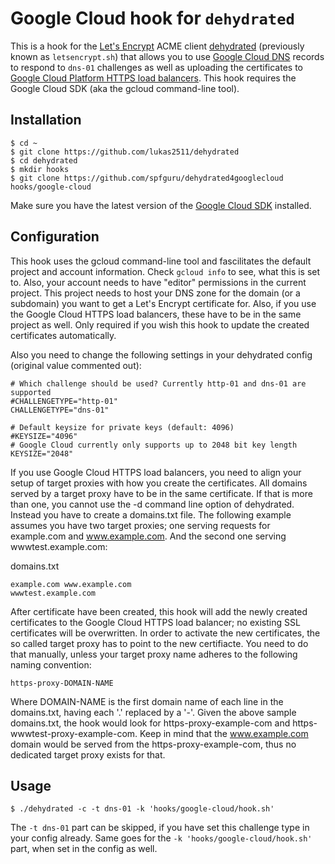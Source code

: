 # Google Cloud hook for `dehydrated`

This is a hook for the [Let's Encrypt](https://letsencrypt.org/) ACME client [dehydrated](https://github.com/lukas2511/dehydrated) (previously known as `letsencrypt.sh`) that allows you to use [Google Cloud DNS](https://cloud.google.com/dns/docs/) records to respond to `dns-01` challenges as well as uploading the certificates to [Google Cloud Platform HTTPS load balancers](https://cloud.google.com/compute/docs/load-balancing/http/). This hook requires the Google Cloud SDK (aka the gcloud command-line tool).

## Installation

```
$ cd ~
$ git clone https://github.com/lukas2511/dehydrated
$ cd dehydrated
$ mkdir hooks
$ git clone https://github.com/spfguru/dehydrated4googlecloud hooks/google-cloud
```

Make sure you have the latest version of the [Google Cloud SDK](https://cloud.google.com/sdk/downloads) installed. 

## Configuration

This hook uses the gcloud command-line tool and fascilitates the default project and account information. Check ```gcloud info``` to see, what this is set to. Also, your account needs to have "editor" permissions in the current project. This project needs to host your DNS zone for the domain (or a subdomain) you want to get a Let's Encrypt certificate for. Also, if you use the Google Cloud HTTPS load balancers, these have to be in the same project as well. Only required if you wish this hook to update the created certificates automatically. 

Also you need to change the following settings in your dehydrated config (original value commented out):
```
# Which challenge should be used? Currently http-01 and dns-01 are supported
#CHALLENGETYPE="http-01"
CHALLENGETYPE="dns-01"

# Default keysize for private keys (default: 4096)
#KEYSIZE="4096"
# Google Cloud currently only supports up to 2048 bit key length
KEYSIZE="2048"
``` 

If you use Google Cloud HTTPS load balancers, you need to align your setup of target proxies with how you create the certificates. All domains served by a target proxy have to be in the same certificate. If that is more than one, you cannot use the -d command line option of dehydrated. Instead you have to create a domains.txt file. The following example assumes you have two target proxies; one serving requests for example.com and www.example.com. And the second one serving wwwtest.example.com:

domains.txt
``` 
example.com www.example.com
wwwtest.example.com
``` 

After certificate have been created, this hook will add the newly created certificates to the Google Cloud HTTPS load balancer; no existing SSL certificates will be overwritten. In order to activate the new certificates, the so called target proxy has to point to the new certifiacte. You need to do that manually, unless your target proxy name adheres to the following naming convention:

```
https-proxy-DOMAIN-NAME
```

Where DOMAIN-NAME is the first domain name of each line in the domains.txt, having each '.' replaced by a '-'. Given the above sample domains.txt, the hook would look for https-proxy-example-com and https-wwwtest-proxy-example-com. Keep in mind that the www.example.com domain would be served from the https-proxy-example-com, thus no dedicated target proxy exists for that.

## Usage

```
$ ./dehydrated -c -t dns-01 -k 'hooks/google-cloud/hook.sh'
```

The ```-t dns-01``` part can be skipped, if you have set this challenge type in your config already. Same goes for the ```-k 'hooks/google-cloud/hook.sh'``` part, when set in the config as well.

